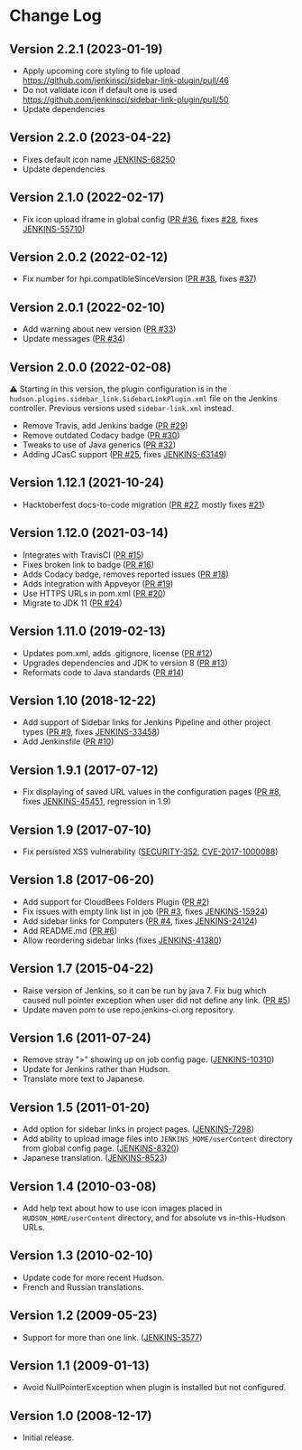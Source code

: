 # Change Log

## Version 2.2.1 (2023-01-19)

-   Apply upcoming core styling to file upload https://github.com/jenkinsci/sidebar-link-plugin/pull/46
-   Do not validate icon if default one is used https://github.com/jenkinsci/sidebar-link-plugin/pull/50
-   Update dependencies

## Version 2.2.0 (2023-04-22)

-   Fixes default icon name [JENKINS-68250](https://issues.jenkins.io/browse/JENKINS-68250)
-   Update dependencies


## Version 2.1.0 (2022-02-17)

-   Fix icon upload iframe in global config
    ([PR #36](https://github.com/jenkinsci/sidebar-link-plugin/pull/36),
    fixes [#28](https://github.com/jenkinsci/sidebar-link-plugin/issues/28),
    fixes [JENKINS-55710](https://issues.jenkins.io/browse/JENKINS-55710))

## Version 2.0.2 (2022-02-12)

-   Fix number for hpi.compatibleSinceVersion
    ([PR #38](https://github.com/jenkinsci/sidebar-link-plugin/pull/38),
    fixes [#37](https://github.com/jenkinsci/sidebar-link-plugin/issues/37))

## Version 2.0.1 (2022-02-10)

-   Add warning about new version
    ([PR #33](https://github.com/jenkinsci/sidebar-link-plugin/pull/33))
-   Update messages
    ([PR #34](https://github.com/jenkinsci/sidebar-link-plugin/pull/34))

## Version 2.0.0 (2022-02-08)

:warning: Starting in this version, the plugin configuration is in the
`hudson.plugins.sidebar_link.SidebarLinkPlugin.xml` file on the Jenkins
controller.  Previous versions used `sidebar-link.xml` instead.

-   Remove Travis, add Jenkins badge
    ([PR #29](https://github.com/jenkinsci/sidebar-link-plugin/pull/29))
-   Remove outdated Codacy badge
    ([PR #30](https://github.com/jenkinsci/sidebar-link-plugin/pull/30))
-   Tweaks to use of Java generics
    ([PR #32](https://github.com/jenkinsci/sidebar-link-plugin/pull/32))
-   Adding JCasC support
    ([PR #25](https://github.com/jenkinsci/sidebar-link-plugin/pull/25),
    fixes [JENKINS-63149](https://issues.jenkins.io/browse/JENKINS-63149))

## Version 1.12.1 (2021-10-24)

-   Hacktoberfest docs-to-code migration
    ([PR #27](https://github.com/jenkinsci/sidebar-link-plugin/pull/27),
    mostly fixes [#21](https://github.com/jenkinsci/sidebar-link-plugin/issues/21))

## Version 1.12.0 (2021-03-14)

-   Integrates with TravisCI
    ([PR #15](https://github.com/jenkinsci/sidebar-link-plugin/pull/15))
-   Fixes broken link to badge
    ([PR #16](https://github.com/jenkinsci/sidebar-link-plugin/pull/16))
-   Adds Codacy badge, removes reported issues
    ([PR #18](https://github.com/jenkinsci/sidebar-link-plugin/pull/18))
-   Adds integration with Appveyor
    ([PR #19](https://github.com/jenkinsci/sidebar-link-plugin/pull/19))
-   Use HTTPS URLs in pom.xml
    ([PR #20](https://github.com/jenkinsci/sidebar-link-plugin/pull/20))
-   Migrate to JDK 11
    ([PR #24](https://github.com/jenkinsci/sidebar-link-plugin/pull/24))

## Version 1.11.0 (2019-02-13)

-   Updates pom.xml, adds .gitignore, license
    ([PR #12](https://github.com/jenkinsci/sidebar-link-plugin/pull/12))
-   Upgrades dependencies and JDK to version 8
    ([PR #13](https://github.com/jenkinsci/sidebar-link-plugin/pull/13))
-   Reformats code to Java standards
    ([PR #14](https://github.com/jenkinsci/sidebar-link-plugin/pull/14))

## Version 1.10 (2018-12-22)

-   Add support of Sidebar links for Jenkins Pipeline and other project
    types
    ([PR #9](https://github.com/jenkinsci/sidebar-link-plugin/pull/9),
    fixes [JENKINS-33458](https://issues.jenkins-ci.org/browse/JENKINS-33458))
-   Add Jenkinsfile
    ([PR #10](https://github.com/jenkinsci/sidebar-link-plugin/pull/10))

## Version 1.9.1 (2017-07-12)

-   Fix displaying of saved URL values in the configuration pages
    ([PR #8](https://github.com/jenkinsci/sidebar-link-plugin/pull/8),
    fixes [JENKINS-45451](https://issues.jenkins-ci.org/browse/JENKINS-45451),
    regression in 1.9)

## Version 1.9 (2017-07-10)

-   Fix persisted XSS vulnerability
    ([SECURITY-352](https://www.jenkins.io/security/advisory/2017-07-10/#persisted-xss-vulnerability-in-sidebar-link-plugin),
    [CVE-2017-1000088](https://www.cve.org/CVERecord?id=CVE-2017-1000088))

## Version 1.8 (2017-06-20)

-   Add support for CloudBees Folders Plugin
    ([PR #2](https://github.com/jenkinsci/sidebar-link-plugin/pull/2))
-   Fix issues with empty link list in job
    ([PR #3](https://github.com/jenkinsci/sidebar-link-plugin/pull/3),
    fixes [JENKINS-15924](https://issues.jenkins.io/browse/JENKINS-15924))
-   Add sidebar links for Computers
    ([PR #4](https://github.com/jenkinsci/sidebar-link-plugin/pull/4),
    fixes [JENKINS-24124](https://issues.jenkins.io/browse/JENKINS-24124))
-   Add README.md
    ([PR #6](https://github.com/jenkinsci/sidebar-link-plugin/pull/6))
-   Allow reordering sidebar links
    (fixes [JENKINS-41380](https://issues.jenkins.io/browse/JENKINS-41380))

## Version 1.7 (2015-04-22)

-   Raise version of Jenkins, so it can be run by java 7.
    Fix bug which caused null pointer exception when user did not define any link.
    ([PR #5](https://github.com/jenkinsci/sidebar-link-plugin/pull/5))
-   Update maven pom to use repo.jenkins-ci.org repository.

## Version 1.6 (2011-07-24)

-   Remove stray "\>" showing up on job config page.
    ([JENKINS-10310](https://issues.jenkins.io/browse/JENKINS-10310))
-   Update for Jenkins rather than Hudson.
-   Translate more text to Japanese.

## Version 1.5 (2011-01-20)

-   Add option for sidebar links in project pages.
    ([JENKINS-7298](https://issues.jenkins-ci.org/browse/JENKINS-7298))
-   Add ability to upload image files into `JENKINS_HOME/userContent`
    directory from global config page.
    ([JENKINS-8320](https://issues.jenkins-ci.org/browse/JENKINS-8320))
-   Japanese translation.
    ([JENKINS-8523](https://issues.jenkins.io/browse/JENKINS-8523))

## Version 1.4 (2010-03-08)

-   Add help text about how to use icon images placed in
    `HUDSON_HOME/userContent` directory, and for absolute vs
    in-this-Hudson URLs.

## Version 1.3 (2010-02-10)

-   Update code for more recent Hudson.
-   French and Russian translations.

## Version 1.2 (2009-05-23)

-   Support for more than one link.
    ([JENKINS-3577](https://issues.jenkins.io/browse/JENKINS-3577))

## Version 1.1 (2009-01-13)

-   Avoid NullPointerException when plugin is installed but not
    configured.

## Version 1.0 (2008-12-17)

-   Initial release.
